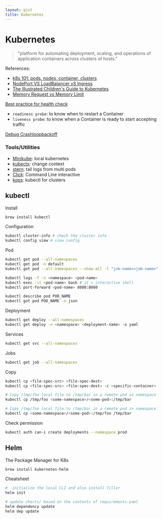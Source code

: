 ```yaml
---
layout: gist
title: Kubernetes
---
```


# Kubernetes

> "platform for automating deployment, scaling, and operations of application containers across clusters of hosts."

References:
- [k8s 101: pods, nodes, container, clusters](https://medium.com/google-cloud/kubernetes-101-pods-nodes-containers-and-clusters-c1509e409e16)
- [NodePort VS LoadBalancer vS Ingress](https://medium.com/google-cloud/kubernetes-nodeport-vs-loadbalancer-vs-ingress-when-should-i-use-what-922f010849e0)
- [The Illustrated Children's Guide to Kubernetes](https://www.youtube.com/watch?v=4ht22ReBjno)
- [Memory Request vs Memory Limit](https://jackiechen.org/2017/12/12/the-myth-of-memory-requests-and-limits-in-kubernetes/)

[Best practice for health check](https://cloud.google.com/blog/products/gcp/kubernetes-best-practices-setting-up-health-checks-with-readiness-and-liveness-probes)
- `readiness probe`: to know when to restart a Container
- `liveness probe`: to know when a Container is ready to start accepting traffic

[Debug Crashloopbackoff](https://sysdig.com/blog/debug-kubernetes-crashloopbackoff/)

### Tools/Utilities
- [Minikube](https://kubernetes.io/docs/setup/minikube/): local kubernetes
- [kubectx](https://github.com/ahmetb/kubectx): change context
- [stern](https://github.com/wercker/stern): tail logs from multi pods
- [Click](https://github.com/databricks/click): Command Line interactive
- [kops](https://github.com/kubernetes/kops): kubectl for clusters

## kubectl

Install
```sh
brew install kubectl 
```

Configuration
```sh
kubectl cluster-info # check the cluster info
kubectl config view # view config
```

Pod
```sh
kubectl get pod --all-namespaces
kubectl get pod -n default
kubectl get pod --all-namespaces --show-all -l "job-name=<job-name>" 

kubectl logs -f -n <namespace> <pod-name>
kubectl exec -it <pod-name> bash # it = interactive shell
kubectl port-forward <pod-name> 8080:8080

kubectl describe pod POD_NAME
kubectl got pod POD_NAME -o json
```

Deployment
```sh
kubectl get deploy --all-namespaces
kubectl get deploy -n <namespace> <deployment-name> -o yaml
```

Services
```sh
kubectl get svc --all-namespaces
```

Jobs
```sh
kubectl get job --all-namespaces
```

Copy
```sh
kubectl cp <file-spec-src> <file-spec-dest>
kubectl cp <file-spec-src> <file-spec-dest> -c <specific-container>

# Copy /tmp/foo local file to /tmp/bar in a remote pod in namespace
kubectl cp /tmp/foo <some-namespace>/<some-pod>:/tmp/bar 

# Copy /tmp/foo local file to /tmp/bar in a remote pod in namespace
kubectl cp <some-namespace>/<some-pod>:/tmp/foo /tmp/bar 
```

Check permission
```sh
kubectl auth can-i create deployments --namespace prod
```

## Helm 

The Package Manager for K8s
```sh
brew install kubernetes-helm
```

Cheatsheet
```sh
#  initialize the local CLI and also install Tiller 
helm init 

# update charts/ based on the contents of requirements.yaml
helm dependency update
helm dep update
```
